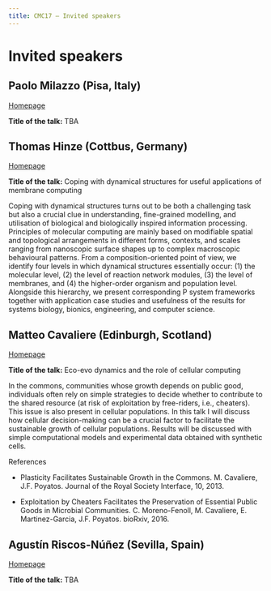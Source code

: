 ```yaml
---
title: CMC17 – Invited speakers
---
```


Invited speakers
================

Paolo Milazzo (Pisa, Italy)
---------------------------

[Homepage](http://pages.di.unipi.it/milazzo/)

**Title of the talk:** TBA

Thomas Hinze (Cottbus, Germany)
-------------------------------

[Homepage](http://www.molecular-computing.de/)

**Title of the talk:** Coping with dynamical structures for useful applications of membrane computing

Coping with dynamical structures turns out to be both a challenging 
task but also a crucial clue in understanding, fine-grained modelling, 
and utilisation of biological and biologically inspired information 
processing. Principles of molecular computing are mainly based on 
modifiable spatial and topological arrangements in different forms, 
contexts, and scales ranging from nanoscopic surface shapes up to 
complex macroscopic behavioural patterns. From a composition-oriented 
point of view, we identify four levels in which dynamical structures 
essentially occur: (1) the molecular level, (2) the level of reaction 
network modules, (3) the level of membranes, and (4) the higher-order 
organism and population level. Alongside this hierarchy, we present 
corresponding P system frameworks together with application case studies 
and usefulness of the results for systems biology, bionics, engineering, 
and computer science.

Matteo Cavaliere (Edinburgh, Scotland)
--------------------------------------

[Homepage](https://sites.google.com/site/researchcavaliere/)

**Title of the talk:** Eco-evo dynamics and the role of cellular computing

In the commons, communities whose growth depends on public good, individuals often rely on simple strategies to decide whether to contribute to the shared resource (at risk of exploitation by free-riders, i.e., cheaters). This issue is also present in cellular populations. In this talk I will discuss how cellular decision-making can be a crucial factor to facilitate the sustainable growth of cellular populations. Results will be discussed with simple computational models and experimental data obtained with synthetic cells.

References

* Plasticity Facilitates Sustainable Growth in the Commons. M. Cavaliere, J.F. Poyatos. Journal of the Royal Society Interface, 10, 2013.

* Exploitation by Cheaters Facilitates the Preservation of Essential Public Goods in Microbial Communities. C. Moreno-Fenoll, M. Cavaliere, E. Martinez-Garcia, J.F. Poyatos. bioRxiv, 2016.

Agustín Riscos-Núñez (Sevilla, Spain)
-------------------------------------

[Homepage](http://www.cs.us.es/~ariscosn/)

**Title of the talk:** TBA
